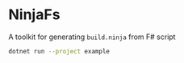 # NinjaFs

A toolkit for generating `build.ninja` from F# script

```bash
dotnet run --project example
```
